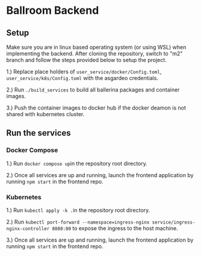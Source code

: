 # Ballroom Backend

## Setup

Make sure you are in linux based operating system (or using WSL) when implementing the backend.
After cloning the repository, switch to "m2" branch and follow the steps provided below to setup the project.

1.) Replace place holders of `user_service/docker/Config.toml`, `user_service/k8s/Config.toml` with the asgardeo credentials.

2.) Run `./build_services` to build all ballerina packages and container images.

3.) Push the container images to docker hub if the docker deamon is not shared with kubernetes cluster.

## Run the services

### Docker Compose

1.) Run `docker compose up`in the repository root directory. 

2.) Once all services are up and running, launch the frontend application by running `npm start` in the frontend repo.

### Kubernetes

1.) Run `kubectl apply -k .`in the repository root directory. 

2.) Run `kubectl port-forward --namespace=ingress-nginx service/ingress-nginx-controller 8080:80` to expose the ingress to the host machine.

3.) Once all services are up and running, launch the frontend application by running `npm start` in the frontend repo.
